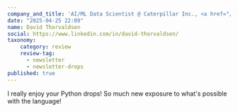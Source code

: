 ```yaml
---
company_and_title: 'AI/ML Data Scientist @ Caterpillar Inc., <a href="/drops">Python drops</a> subscriber'
date: "2025-04-25 22:09"
name: David Thorvaldsen
social: https://www.linkedin.com/in/david-thorvaldsen/
taxonomy:
    category: review
    review-tag:
      - newsletter
      - newsletter-drops
published: true
---
```


I really enjoy your Python drops! So much new exposure to what's possible with the language!

